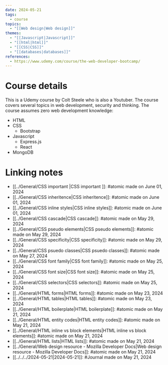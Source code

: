 ```yaml
---
date: 2024-05-21
tags:
  - course
topics:
  - "[[Web design|Web design]]"
themes:
  - "[[Javascript|Javascript]]"
  - "[[html|html]]"
  - "[[CSS|CSS]]"
  - "[[databases|databases]]"
references:
  - https://www.udemy.com/course/the-web-developer-bootcamp/
---
```

# Course details
This is a Udemy course by Colt Steele who is also a Youtuber. The course covers several topics in web development, security and thinking. The course assumes zero web development knowledge:
- HTML 
- CSS
	- Bootstrap
- Javascript
	- Express.js
	- React
- MongoDB

# Linking notes

- [[../General/CSS important |CSS important ]]: #atomic made on June 01, 2024
- [[../General/CSS inheritence|CSS inheritence]]: #atomic made on June 01, 2024
- [[../General/CSS inline styles|CSS inline styles]]: #atomic made on June 01, 2024
- [[../General/CSS cascade|CSS cascade]]: #atomic made on May 29, 2024
- [[../General/CSS pseudo elements|CSS pseudo elements]]: #atomic made on May 29, 2024
- [[../General/CSS specificity|CSS specificity]]: #atomic made on May 29, 2024
- [[../General/CSS psuedo classes|CSS psuedo classes]]: #atomic made on May 27, 2024
- [[../General/CSS font family|CSS font family]]: #atomic made on May 25, 2024
- [[../General/CSS font size|CSS font size]]: #atomic made on May 25, 2024
- [[../General/CSS selectors|CSS selectors]]: #atomic made on May 25, 2024
- [[../General/HTML forms|HTML forms]]: #atomic made on May 23, 2024
- [[../General/HTML tables|HTML tables]]: #atomic made on May 23, 2024
- [[../General/HTML boilerplate|HTML boilerplate]]: #atomic made on May 21, 2024
- [[../General/HTML entity codes|HTML entity codes]]: #atomic made on May 21, 2024
- [[../General/HTML inline vs block elements|HTML inline vs block elements]]: #atomic made on May 21, 2024
- [[../General/HTML lists|HTML lists]]: #atomic made on May 21, 2024
- [[../General/Web design resource - Mozilla Developer Docs|Web design resource - Mozilla Developer Docs]]: #atomic made on May 21, 2024
- [[../../../2024-05-21|2024-05-21]]: #Journal made on May 21, 2024
